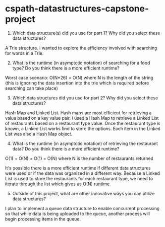 # cspath-datastructures-capstone-project

1. Which data structure(s) did you use for part 1? Why did you select these data structures?

A Trie structure. I wanted to explore the efficiency involved with searching for words in a Trie.

2. What is the runtime (in asymptotic notation) of searching for a food type? Do you think there is a more efficient runtime?

Worst case scenario: O(N*26) = O(N)
where N is the length of the string
(this is ignoring the data insertion into the trie which is required before searching can take place)

3. Which data structures did you use for part 2? Why did you select these data structures?

Hash Map and Linked List. Hash maps are most efficient for retrieving a value based on a key value pair. I used a Hash Map to retrieve a Linked List of restaurants
based on a restaurant type value. Once the restaurant type is known, a Linked List works find to store the options. Each item in the Linked List was also a Hash Map object.

4. What is the runtime (in asymptotic notation) of retrieving the restaurant data? Do you think there is a more efficient runtime?

O(1) + O(N) + O(1) = O(N)
where N is the number of restaurants returned

It's possible there is a more efficient runtime if different data structures were used or if the data was organized in a different way. Because a Linked List is used
to store the restaurants for each restaurant type, we need to iterate through the list which gives us O(N) runtime.

5. Outside of this project, what are other innovative ways you can utilize data structures?

I plan to implement a queue data structure to enable concurrent processing so that while data is being uploaded to the queue, another process will begin processing
items in the queue.
